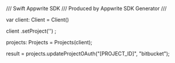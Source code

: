 /// Swift Appwrite SDK
/// Produced by Appwrite SDK Generator
///

var client: Client = Client()

client
    .setProject('')
;

projects: Projects =  Projects(client);

result = projects.updateProjectOAuth("[PROJECT_ID]", "bitbucket");
